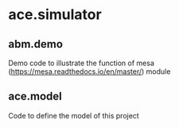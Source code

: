 # ace.simulator

## abm.demo
Demo code to illustrate the function of mesa (https://mesa.readthedocs.io/en/master/) module

## ace.model
Code to define the model of this project
